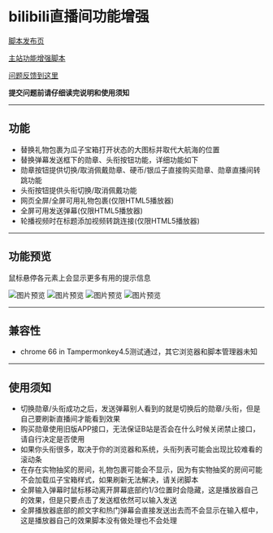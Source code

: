 bilibili直播间功能增强
=======================

[脚本发布页](https://greasyfork.org/zh-CN/scripts/368635)

[主站功能增强脚本](https://greasyfork.org/zh-CN/scripts/368446)

[问题反馈到这里](https://github.com/indefined/UserScript-for-Bilibili/issues)

**提交问题前请仔细读完说明和使用须知**

-------------------------
## 功能

- 替换礼物包裹为瓜子宝箱打开状态的大图标并取代大航海的位置
- 替换弹幕发送框下的勋章、头衔按钮功能，详细功能如下
- 勋章按钮提供切换/取消佩戴勋章、硬币/银瓜子直接购买勋章、勋章直播间转跳功能
- 头衔按钮提供头衔切换/取消佩戴功能
- 网页全屏/全屏可用礼物包裹(仅限HTML5播放器)
- 全屏可用发送弹幕(仅限HTML5播放器)
- 轮播视频时在标题添加视频转跳连接(仅限HTML5播放器)

-------------------------
## 功能预览

鼠标悬停各元素上会显示更多有用的提示信息

![图片预览](https://greasyfork.org/system/screenshots/screenshots/000/011/233/original/blivePlus.medal.png)
![图片预览](https://greasyfork.org/system/screenshots/screenshots/000/011/234/original/blivePlus.title.png)
![图片预览](https://greasyfork.org/system/screenshots/screenshots/000/011/235/original/blivePlus.fullWin.jpg)
![图片预览](https://greasyfork.org/system/screenshots/screenshots/000/011/236/original/blivePlus.videoTitle.png)

-------------------------
## 兼容性

- chrome 66 in Tampermonkey4.5测试通过，其它浏览器和脚本管理器未知

-------------------------
## 使用须知

- 切换勋章/头衔成功之后，发送弹幕别人看到的就是切换后的勋章/头衔，但是自己要刷新直播间才能看到效果
- 购买勋章使用旧版APP接口，无法保证B站是否会在什么时候关闭禁止接口，请自行决定是否使用
- 如果你头衔很多，取决于你的浏览器和系统，头衔列表可能会出现比较难看的滚动条
- 在存在实物抽奖的房间，礼物包裹可能会不显示，因为有实物抽奖的房间可能不会加载瓜子宝箱样式，如果刷新无法解决，请关闭脚本
- 全屏输入弹幕时鼠标移动离开屏幕底部约1/3位置时会隐藏，这是播放器自己的效果，但是只要点击了发送框依然可以输入发送
- 全屏播放器底部的颜文字和热门弹幕会直接发送出去而不会显示在输入框中，这是播放器自己的效果脚本没有做处理也不会处理